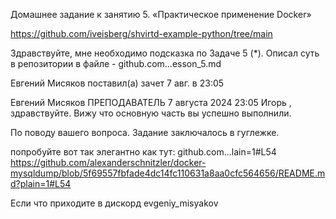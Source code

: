 Домашнее задание к занятию 5. «Практическое применение Docker»

https://github.com/iveisberg/shvirtd-example-python/tree/main


Здравствуйте, мне необходимо подсказка по Задаче 5 (*).
Описал суть в репозитории в файле - github.com...esson_5.md

Евгений Мисяков поставил(а) зачет 7 авг. в 23:05

Евгений Мисяков
ПРЕПОДАВАТЕЛЬ
7 августа 2024 23:05
Игорь , здравствуйте.
Вижу что основную часть вы успешно выполнили.

По поводу вашего вопроса. Задание заключалось в гуглежке.

попробуйте вот так элегантно как тут:
github.com...lain=1#L54
https://github.com/alexanderschnitzler/docker-mysqldump/blob/5f69557fbfade4dc14fc110631a8aa0cfc564656/README.md?plain=1#L54

Если что приходите в дискорд evgeniy_misyakov
